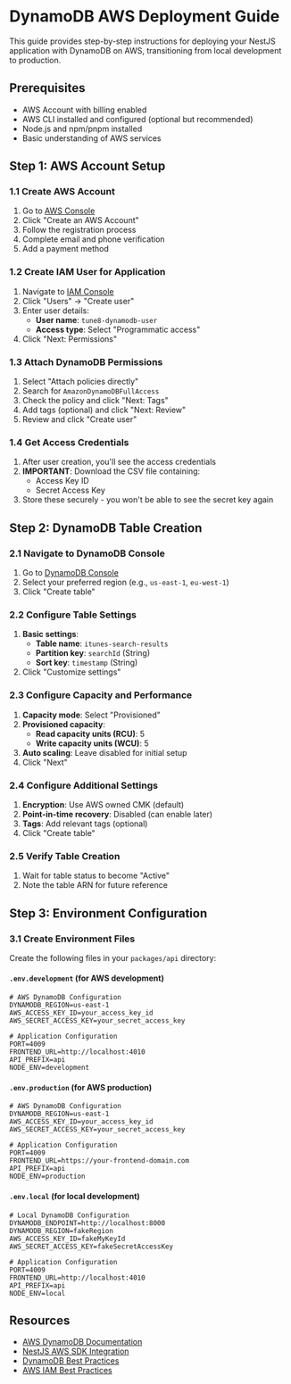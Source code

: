 # DynamoDB AWS Deployment Guide

This guide provides step-by-step instructions for deploying your NestJS application with DynamoDB on AWS, transitioning from local development to production.

## Prerequisites

- AWS Account with billing enabled
- AWS CLI installed and configured (optional but recommended)
- Node.js and npm/pnpm installed
- Basic understanding of AWS services

## Step 1: AWS Account Setup

### 1.1 Create AWS Account

1. Go to [AWS Console](https://aws.amazon.com/)
2. Click "Create an AWS Account"
3. Follow the registration process
4. Complete email and phone verification
5. Add a payment method

### 1.2 Create IAM User for Application

1. Navigate to [IAM Console](https://console.aws.amazon.com/iam/)
2. Click "Users" → "Create user"
3. Enter user details:
   - **User name**: `tune8-dynamodb-user`
   - **Access type**: Select "Programmatic access"
4. Click "Next: Permissions"

### 1.3 Attach DynamoDB Permissions

1. Select "Attach policies directly"
2. Search for `AmazonDynamoDBFullAccess`
3. Check the policy and click "Next: Tags"
4. Add tags (optional) and click "Next: Review"
5. Review and click "Create user"

### 1.4 Get Access Credentials

1. After user creation, you'll see the access credentials
2. **IMPORTANT**: Download the CSV file containing:
   - Access Key ID
   - Secret Access Key
3. Store these securely - you won't be able to see the secret key again

## Step 2: DynamoDB Table Creation

### 2.1 Navigate to DynamoDB Console

1. Go to [DynamoDB Console](https://console.aws.amazon.com/dynamodb/)
2. Select your preferred region (e.g., `us-east-1`, `eu-west-1`)
3. Click "Create table"

### 2.2 Configure Table Settings

1. **Basic settings**:
   - **Table name**: `itunes-search-results`
   - **Partition key**: `searchId` (String)
   - **Sort key**: `timestamp` (String)
2. Click "Customize settings"

### 2.3 Configure Capacity and Performance

1. **Capacity mode**: Select "Provisioned"
2. **Provisioned capacity**:
   - **Read capacity units (RCU)**: 5
   - **Write capacity units (WCU)**: 5
3. **Auto scaling**: Leave disabled for initial setup
4. Click "Next"

### 2.4 Configure Additional Settings

1. **Encryption**: Use AWS owned CMK (default)
2. **Point-in-time recovery**: Disabled (can enable later)
3. **Tags**: Add relevant tags (optional)
4. Click "Create table"

### 2.5 Verify Table Creation

1. Wait for table status to become "Active"
2. Note the table ARN for future reference

## Step 3: Environment Configuration

### 3.1 Create Environment Files

Create the following files in your `packages/api` directory:

#### `.env.development` (for AWS development)

```env
# AWS DynamoDB Configuration
DYNAMODB_REGION=us-east-1
AWS_ACCESS_KEY_ID=your_access_key_id
AWS_SECRET_ACCESS_KEY=your_secret_access_key

# Application Configuration
PORT=4009
FRONTEND_URL=http://localhost:4010
API_PREFIX=api
NODE_ENV=development
```

#### `.env.production` (for AWS production)

```env
# AWS DynamoDB Configuration
DYNAMODB_REGION=us-east-1
AWS_ACCESS_KEY_ID=your_access_key_id
AWS_SECRET_ACCESS_KEY=your_secret_access_key

# Application Configuration
PORT=4009
FRONTEND_URL=https://your-frontend-domain.com
API_PREFIX=api
NODE_ENV=production
```

#### `.env.local` (for local development)

```env
# Local DynamoDB Configuration
DYNAMODB_ENDPOINT=http://localhost:8000
DYNAMODB_REGION=fakeRegion
AWS_ACCESS_KEY_ID=fakeMyKeyId
AWS_SECRET_ACCESS_KEY=fakeSecretAccessKey

# Application Configuration
PORT=4009
FRONTEND_URL=http://localhost:4010
API_PREFIX=api
NODE_ENV=local
```

## Resources

- [AWS DynamoDB Documentation](https://docs.aws.amazon.com/dynamodb/)
- [NestJS AWS SDK Integration](https://docs.nestjs.com/techniques/configuration)
- [DynamoDB Best Practices](https://docs.aws.amazon.com/amazondynamodb/latest/developerguide/best-practices.html)
- [AWS IAM Best Practices](https://docs.aws.amazon.com/IAM/latest/UserGuide/best-practices.html)

